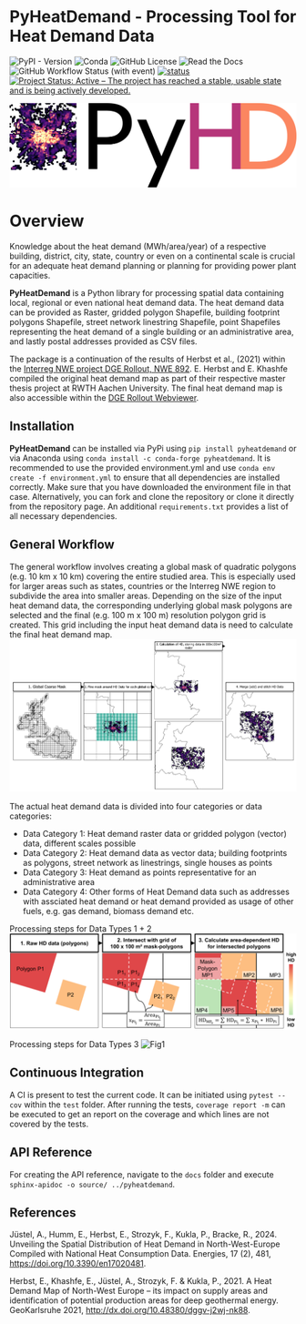 # PyHeatDemand - Processing Tool for Heat Demand Data

![PyPI - Version](https://img.shields.io/pypi/v/pyheatdemand)
![Conda](https://img.shields.io/conda/v/conda-forge/pyheatdemand)
![GitHub License](https://img.shields.io/github/license/AlexanderJuestel/pyheatdemand)
![Read the Docs](https://img.shields.io/readthedocs/pyhd)
![GitHub Workflow Status (with event)](https://img.shields.io/github/actions/workflow/status/AlexanderJuestel/pyheatdemand/workflow.yml)
[![status](https://joss.theoj.org/papers/05971e44bad3a2bc8f0bdbebc4013515/status.svg)](https://joss.theoj.org/papers/05971e44bad3a2bc8f0bdbebc4013515)
[![Project Status: Active – The project has reached a stable, usable state and is being actively developed.](https://www.repostatus.org/badges/latest/active.svg)](https://www.repostatus.org/#active)



![Fig1](docs/images/PyHD_Logo_long.png)

<a name="overview"></a>
# Overview 
Knowledge about the heat demand (MWh/area/year) of a respective building, district, city, state, country or even on a 
continental scale is crucial for an adequate heat demand planning or planning for providing power plant capacities.

**PyHeatDemand** is a Python library for processing spatial data containing local, regional or even national heat demand 
data. The heat demand data can be provided as Raster, gridded polygon Shapefile, building footprint polygons Shapefile, 
street network linestring Shapefile, point Shapefiles representing the heat demand of a single building or an 
administrative area, and lastly postal addresses provided as CSV files.  

The package is a continuation of the results of Herbst et al., (2021) within the 
[Interreg NWE project DGE Rollout, NWE 892](http://www.nweurope.eu/DGE-Rollout). E. Herbst and E. Khashfe compiled the 
original heat demand map as part of their respective master thesis project at RWTH Aachen University. The final heat 
demand map is also accessible within the [DGE Rollout Webviewer](https://data.geus.dk/egdi/?mapname=dgerolloutwebtool#baslay=baseMapGEUS&extent=39620,-1581250,8465360,8046630&layers=dge_heat_final).


<a name="installation"></a>
## Installation
**PyHeatDemand** can be installed via PyPi using `pip install pyheatdemand` or via Anaconda using `conda install -c conda-forge pyheatdemand`. 
It is recommended to use the provided 
environment.yml and use `conda env create -f environment.yml` to ensure that all dependencies are installed correctly. 
Make sure that you have downloaded the environment file in that case. Alternatively, you can fork and clone the 
repository or clone it directly from the repository page. An additional `requirements.txt` provides a list of all necessary dependencies.

<a name="workflow"></a>
## General Workflow

The general workflow involves creating a global mask of quadratic polygons (e.g. 10 km x 10 km) covering the entire 
studied area. This is especially used for larger areas such as states, countries or the Interreg NWE region to subdivide 
the area into smaller areas. Depending on the size of the input heat demand data, the corresponding underlying global 
mask polygons are selected and the final (e.g. 100 m x 100 m) resolution polygon grid is created. This grid including 
the input heat demand data is need to calculate the final heat demand map. 
![Fig1](docs/images/fig1.png)

The actual heat demand data is divided into four categories or data categories:
* Data Category 1: Heat demand raster data or gridded polygon (vector) data, different scales possible
* Data Category 2: Heat demand data as vector data; building footprints as polygons, street network as linestrings, 
single houses as points
* Data Category 3: Heat demand as points representative for an administrative area
* Data Category 4: Other forms of Heat Demand data such as addresses with assciated heat demand or heat demand provided
as usage of other fuels, e.g. gas demand, biomass demand etc.

Processing steps for Data Types 1 + 2
![Fig1](docs/images/fig2.png)

Processing steps for Data Types 3
![Fig1](docs/images/fig3.png)

## Continuous Integration
A CI is present to test the current code. It can be initiated using `pytest --cov` within the `test` folder. After 
running the tests, `coverage report -m` can be executed to get an report on the coverage and which lines are not covered
by the tests.

## API Reference
For creating the API reference, navigate to the `docs` folder and execute `sphinx-apidoc -o source/ ../pyheatdemand`.

<a name="ref"></a>
## References

Jüstel, A., Humm, E., Herbst, E., Strozyk, F., Kukla, P., Bracke, R., 2024. Unveiling the Spatial Distribution of Heat 
Demand in North-West-Europe Compiled with National Heat Consumption Data. Energies, 17 (2), 481, 
https://doi.org/10.3390/en17020481. 

Herbst, E., Khashfe, E., Jüstel, A., Strozyk, F. & Kukla, P., 2021. A Heat Demand Map of North-West Europe – its impact 
on supply areas and identification of potential production areas for deep geothermal energy. GeoKarlsruhe 2021, 
http://dx.doi.org/10.48380/dggv-j2wj-nk88. 

